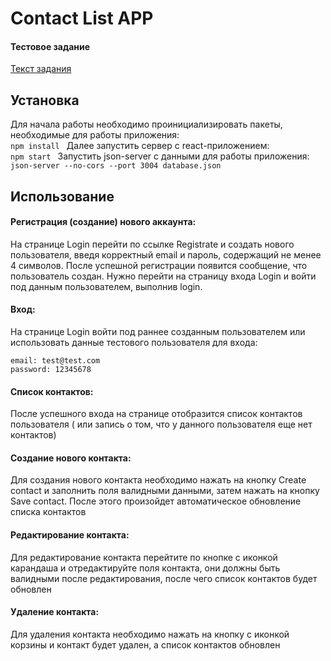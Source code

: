 # Contact List APP
#### Тестовое задание
[Текст задания](https://talantix.ru/ats/testTasks/6702815e227945caad189582446e2d91 "Текст задания")

## Установка
Для начала работы необходимо проинициализировать пакеты, необходимые для работы приложения:  
```npm install ```
Далее запустить сервер с react-приложением:  
```npm start ```
Запустить json-server с данными для работы приложения:  
```json-server --no-cors --port 3004 database.json```

## Использование
#### Регистрация (создание) нового аккаунта:
На странице Login перейти по ссылке Registrate и создать нового пользователя, 
введя корректный email и пароль, содержащий не менее 4 символов.
После успешной регистрации появится сообщение, что пользователь создан. Нужно перейти на страницу входа Login и войти под данным пользователем, выполнив login.

#### Вход:
На странице Login войти под раннее созданным пользователем или использовать данные тестового пользователя для входа:
```
email: test@test.com
password: 12345678
```

#### Список контактов:
После успешного входа на странице отобразится список контактов пользователя ( или запись о том, что у данного пользователя еще нет контактов)

#### Создание нового контакта:
Для создания нового контакта необходимо нажать на кнопку Create contact и заполнить поля валидными данными, затем нажать на кнопку Save contact.
После этого произойдет автоматическое обновление списка контактов

#### Редактирование контакта:
Для редактирование контакта перейтите по кнопке с иконкой карандаша и отредактируйте поля контакта, они должны быть валидными после редактирования,
после чего список контактов будет обновлен

#### Удаление контакта:
Для удаления контакта необходимо нажать на кнопку с иконкой корзины и контакт будет удален, а список контактов обновлен

